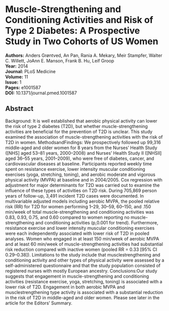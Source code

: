 # Muscle-Strengthening and Conditioning Activities and Risk of Type 2 Diabetes: A Prospective Study in Two Cohorts of US Women

**Authors:** Anders Grøntved, An Pan, Rania A. Mekary, Meir Stampfer, Walter C. Willett, JoAnn E. Manson, Frank B. Hu, Leif Groop  
**Year:** 2014  
**Journal:** PLoS Medicine  
**Volume:** 11  
**Issue:** 1  
**Pages:** e1001587  
**DOI:** 10.1371/journal.pmed.1001587  

## Abstract
Background: It is well established that aerobic physical activity can lower the risk of type 2 diabetes (T2D), but whether muscle-strengthening activities are beneficial for the prevention of T2D is unclear. This study examined the association of muscle-strengthening activities with the risk of T2D in women.
MethodsandFindings: We prospectively followed up 99,316 middle-aged and older women for 8 years from the Nurses’ Health Study ([NHS] aged 53–81 years, 2000–2008) and Nurses’ Health Study II ([NHSII] aged 36–55 years, 2001–2009), who were free of diabetes, cancer, and cardiovascular diseases at baseline. Participants reported weekly time spent on resistance exercise, lower intensity muscular conditioning exercises (yoga, stretching, toning), and aerobic moderate and vigorous physical activity (MVPA) at baseline and in 2004/2005. Cox regression with adjustment for major determinants for T2D was carried out to examine the influence of these types of activities on T2D risk. During 705,869 person years of follow-up, 3,491 incident T2D cases were documented. In multivariable adjusted models including aerobic MVPA, the pooled relative risk (RR) for T2D for women performing 1–29, 30–59, 60–150, and .150 min/week of total muscle-strengthening and conditioning activities was 0.83, 0.93, 0.75, and 0.60 compared to women reporting no muscle-strengthening and conditioning activities (p,0.001 for trend). Furthermore, resistance exercise and lower intensity muscular conditioning exercises were each independently associated with lower risk of T2D in pooled analyses. Women who engaged in at least 150 min/week of aerobic MVPA and at least 60 min/week of muscle-strengthening activities had substantial risk reduction compared with inactive women (pooled RR = 0.33 [95% CI 0.29–0.38]). Limitations to the study include that musclestrengthening and conditioning activity and other types of physical activity were assessed by a self-administered questionnaire and that the study population consisted of registered nurses with mostly European ancestry.
Conclusions:Our study suggests that engagement in muscle-strengthening and conditioning activities (resistance exercise, yoga, stretching, toning) is associated with a lower risk of T2D. Engagement in both aerobic MVPA and musclestrengthening type activity is associated with a substantial reduction in the risk of T2D in middle-aged and older women. Please see later in the article for the Editors’ Summary.

